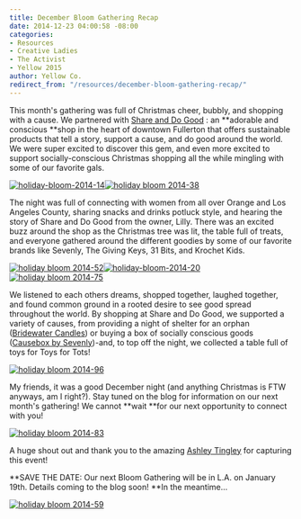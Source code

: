 ```yaml
---
title: December Bloom Gathering Recap
date: 2014-12-23 04:00:58 -08:00
categories:
- Resources
- Creative Ladies
- The Activist
- Yellow 2015
author: Yellow Co.
redirect_from: "/resources/december-bloom-gathering-recap/"
---
```


This month's gathering was full of Christmas cheer, bubbly, and shopping with a cause. We partnered with [Share and Do Good](http://www.shareanddogood.com/learn/) : an **adorable and conscious **shop in the heart of downtown Fullerton that offers sustainable products that tell a story, support a cause, and do good around the world. We were super excited to discover this gem, and even more excited to support socially-conscious Christmas shopping all the while mingling with some of our favorite gals.

[![holiday-bloom-2014-14](https://yellow-blog-images.imgix.net/2014/12/holiday-bloom-2014-14.gif)](https://yellow-blog-images.imgix.net/2014/12/holiday-bloom-2014-14.gif)[![holiday bloom 2014-38](https://yellow-blog-images.imgix.net/2014/12/holiday-bloom-2014-38.jpg)](https://yellow-blog-images.imgix.net/2014/12/holiday-bloom-2014-38.jpg)

The night was full of connecting with women from all over Orange and Los Angeles County, sharing snacks and drinks potluck style, and hearing the story of Share and Do Good from the owner, Lilly. There was an excited buzz around the shop as the Christmas tree was lit, the table full of treats, and everyone gathered around the different goodies by some of our favorite brands like Sevenly, The Giving Keys, 31 Bits, and Krochet Kids.

[![holiday bloom 2014-52](https://yellow-blog-images.imgix.net/2014/12/holiday-bloom-2014-52.jpg)](https://yellow-blog-images.imgix.net/2014/12/holiday-bloom-2014-52.jpg)[![holiday-bloom-2014-20](https://yellow-blog-images.imgix.net/2014/12/holiday-bloom-2014-201.gif)](https://yellow-blog-images.imgix.net/2014/12/holiday-bloom-2014-52.jpg)[![holiday bloom 2014-75](https://yellow-blog-images.imgix.net/2014/12/holiday-bloom-2014-75.jpg)](https://yellow-blog-images.imgix.net/2014/12/holiday-bloom-2014-75.jpg)

We listened to each others dreams, shopped together, laughed together, and found common ground in a rooted desire to see good spread throughout the world. By shopping at Share and Do Good, we supported a variety of causes, from providing a night of shelter for an orphan ([Bridewater Candles](http://www.bridgewatercandles.com/light-a-candle-feed-a-child.aspx)) or buying a box of socially conscious goods ([Causebox by Sevenly](https://causebox.sevenly.org/))-and, to top off the night, we collected a table full of toys for Toys for Tots!

[![holiday bloom 2014-96](https://yellow-blog-images.imgix.net/2014/12/holiday-bloom-2014-96.jpg)](https://yellow-blog-images.imgix.net/2014/12/holiday-bloom-2014-96.jpg)

My friends, it was a good December night (and anything Christmas is FTW anyways, am I right?). Stay tuned on the blog for information on our next month's gathering! We cannot **wait **for our next opportunity to connect with you!

[![holiday bloom 2014-83](https://yellow-blog-images.imgix.net/2014/12/holiday-bloom-2014-83.jpg)](https://yellow-blog-images.imgix.net/2014/12/holiday-bloom-2014-83.jpg)

A huge shout out and thank you to the amazing [Ashley Tingley](http://www.ashleytingleyphotography.com/) for capturing this event!

**SAVE THE DATE: Our next Bloom Gathering will be in L.A. on January 19th. Details coming to the blog soon! **In the meantime...

[![holiday bloom 2014-59](https://yellow-blog-images.imgix.net/2014/12/holiday-bloom-2014-59-682x1024.jpg)](https://yellow-blog-images.imgix.net/2014/12/holiday-bloom-2014-59.jpg)
